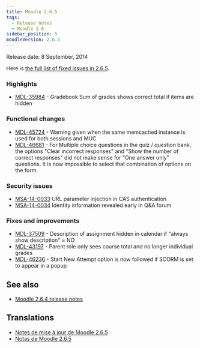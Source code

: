 ```yaml
---
title: Moodle 2.6.5
tags:
  - Release notes
  - Moodle 2.6
sidebar_position: 5
moodleVersion: 2.6.5
---
```

Release date: 8 September, 2014

Here is [the full list of fixed issues in 2.6.5](https://tracker.moodle.org/secure/IssueNavigator!executeAdvanced.jspa?jqlQuery=project+%3D+mdl+AND+resolution+%3D+fixed+AND+fixVersion+in+%28%222.6.5%22%29+ORDER+BY+priority+DESC&runQuery=true&clear=true).

### Highlights

- [MDL-35984](https://tracker.moodle.org/browse/MDL-35984) - Gradebook Sum of grades shows correct total if items are hidden

### Functional changes

- [MDL-45724](https://tracker.moodle.org/browse/MDL-45724) - Warning given when the same memcached instance is used for both sessions and MUC
- [MDL-46681](https://tracker.moodle.org/browse/MDL-46681) - For Multiple choice questions in the quiz / question bank, the options "Clear incorrect responses" and "Show the number of correct responses" did not make sense for "One answer only" questions. It is now impossible to select that combination of options on the form.

### Security issues

- [MSA-14-0033](https://moodle.org/mod/forum/discuss.php?d=269590) URL parameter injection in CAS authentication
- [MSA-14-0034](https://moodle.org/mod/forum/discuss.php?d=269591) Identity information revealed early in Q&A forum

### Fixes and improvements

- [MDL-37509](https://tracker.moodle.org/browse/MDL-37509) - Description of assignment hidden in calendar if "always show description" = NO
- [MDL-43197](https://tracker.moodle.org/browse/MDL-43197) - Parent role only sees course total and no longer individual grades
- [MDL-46236](https://tracker.moodle.org/browse/MDL-46236) - Start New Attempt option is now followed if SCORM is set to appear in a popup

## See also

- [Moodle 2.6.4 release notes](/general/releases/2.6/2.6.4)

## Translations

- [Notes de mise à jour de Moodle 2.6.5](https://docs.moodle.org/fr/Notes_de_mise_à_jour_de_Moodle_2.6.5)
- [Notas de Moodle 2.6.5](https://docs.moodle.org/es/Notas_de_Moodle_2.6.5)
